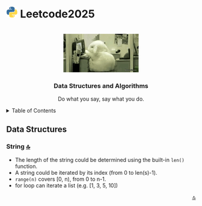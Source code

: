# <img src="images/python.gif" alt="Logo" width="30px"> Leetcode2025

<a id="readme-top"></a>


<!-- PROJECT LOGO -->
<br />
<div align="center">
  <a href="https://github.com/fxshan/Leetcode2025.git">
    <img src="images/Sleepy Head.gif" alt="Logo">
  </a>

  <h3>Data Structures and Algorithms</h3>

  <p align="center">
    Do what you say, say what you do.
  </p>
</div>



<!-- TABLE OF CONTENTS -->
<details>
  <summary>Table of Contents</summary>
  <ul>
    <li>
      <a href="#data-structures">Data Structures</a>
      <ol>
        <li><a href="#string">String</a></li>
        <li><a href="#array">Array</a></li>
      </ol>
    </li>
    <li>
      <a href="#algorithms">Algorithms</a>
      <ol>
        <li><a href="#wait">wait</a></li>
        <li><a href="#wait">wait</a></li>
      </ol>
    </li>
  </ul>
</details>

## Data Structures

### String <a href="#readme-top">🔝</a>

* The length of the string could be determined using the built-in `len()` function.
* A string could be iterated by its index (from 0 to len(s)-1).
* `range(n)` covers [0, n), from 0 to n-1.
* for loop can iterate a list (e.g. [1, 3, 5, 10])



<p align="right"><a href="#readme-top">🔝</a></p>

